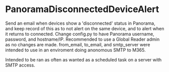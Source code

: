 # PanoramaDisconnectedDeviceAlert
Send an email when devices show a 'disconnected' status in Panorama, and keep record of this as to not alert on the same device, and to alert when it returns to connected.
Change config.py to have Panorama username, password, and hostname/IP. Recommended to use a Global Reader admin as no changes are made. from_email, to_email, and smtp_server were intended to use in an enviroment doing anonomous SMTP to M365.

Intended to be ran as often as wanted as a scheduled task on a server with SMTP access.
